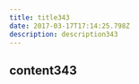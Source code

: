 ```yaml
---
title: title343
date: 2017-03-17T17:14:25.798Z
description: description343
---
```


## content343
  
